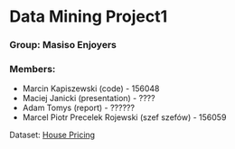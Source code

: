 # Data Mining Project1
### Group: Masiso Enjoyers
### Members:
- Marcin Kapiszewski (code) - 156048
- Maciej Janicki (presentation) - ????
- Adam Tomys (report) - ??????
- Marcel Piotr Precelek Rojewski (szef szefów) - 156059

Dataset: [House Pricing](https://www.kaggle.com/competitions/house-prices-advanced-regression-techniques)
